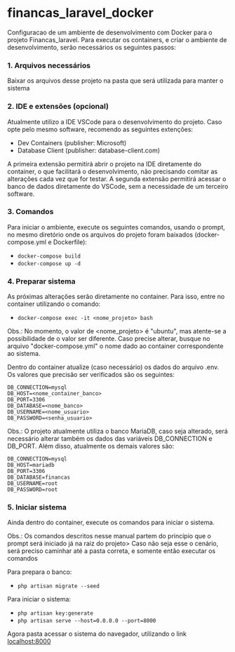 # financas_laravel_docker
Configuracao de um ambiente de desenvolvimento com Docker para o projeto Financas_laravel.
Para executar os containers, e criar o ambiente de desenvolvimento, serão necessários os seguintes passos:

### 1. Arquivos necessários

Baixar os arquivos desse projeto na pasta que será utilizada para manter o sistema


### 2. IDE e extensões (opcional)

Atualmente utilizo a IDE VSCode para o desenvolvimento do projeto. Caso opte pelo mesmo software, recomendo as seguintes extenções:
- Dev Containers (publisher: Microsoft)
- Database Client (publisher: database-client.com)

A primeira extensão permitirá abrir o projeto na IDE diretamente do container, o que facilitará o desenvolvimento, não precisando comitar as alterações cada vez que for testar. A segunda extensão permitirá acessar o banco de dados diretamente do VSCode, sem a necessidade de um terceiro software.


### 3. Comandos

Para iniciar o ambiente, execute os seguintes comandos, usando o prompt, no mesmo diretório onde os arquivos do projeto foram baixados (docker-compose.yml e Dockerfile):
- ```docker-compose build```
- ```docker-compose up -d```



### 4. Preparar sistema

As próximas alterações serão diretamente no container. Para isso, entre no container utilizando o comando:
- ```docker-compose exec -it <nome_projeto> bash```

Obs.: No momento, o valor de <nome_projeto> é "ubuntu", mas atente-se a possibilidade de o valor ser diferente. Caso precise alterar, busque no arquivo "docker-compose.yml" o nome dado ao container correspondente ao sistema.

Dentro do container atualize (caso necessário) os dados do arquivo .env. Os valores que precisão ser verificados são os seguintes:

```
DB_CONNECTION=mysql
DB_HOST=<nome_container_banco>
DB_PORT=3306
DB_DATABASE=<nome_banco>
DB_USERNAME=<nome_usuario>
DB_PASSWORD=<senha_usuario>
```

Obs.: O projeto atualmente utiliza o banco MariaDB, caso seja alterado, será necessário alterar também os dados das variáveis DB_CONNECTION e DB_PORT. Além disso, atualmente os demais valores são:

```
DB_CONNECTION=mysql
DB_HOST=mariadb
DB_PORT=3306
DB_DATABASE=financas
DB_USERNAME=root
DB_PASSWORD=root
```


### 5. Iniciar sistema

Ainda dentro do container, execute os comandos para iniciar o sistema.

Obs.: Os comandos descritos nesse manual partem do princípio que o prompt será iniciado já na raiz do projeto> Caso não seja esse o cenário, será preciso caminhar até a pasta correta, e somente então executar os comandos

Para prepara o banco:
- ```php artisan migrate --seed```

Para iniciar o sistema:
- ```php artisan key:generate```
- ```php artisan serve --host=0.0.0.0 --port=8000```

Agora pasta acessar o sistema do navegador, utilizando o link
[localhost:8000](https://localhost:8000)




